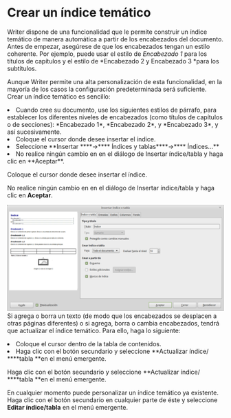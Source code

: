 
# Crear un índice temático

Writer dispone de una funcionalidad que le permite construir un índice temático de manera automática a partir de los encabezados del documento. Antes de empezar, asegúrese de que los encabezados tengan un estilo coherente. Por ejemplo, puede usar el estilo de *Encabezado 1* para los títulos de capítulos y el estilo de *Encabezado 2 y Encabezado 3 *para los subtítulos.

Aunque Writer permite una alta personalización de esta funcionalidad, en la mayoría de los casos la configuración predeterminada será suficiente. Crear un índice temático es sencillo:

<li>
Cuando cree su documento, use los siguientes estilos de párrafo, para establecer los diferentes niveles de encabezados (como títulos de capítulos o de secciones): *Encabezado 1*, *Encabezado 2*, y *Encabezado 3*, y así sucesivamente.
</li>
<li>
Coloque el cursor donde desee insertar el índice.
</li>
<li>
Seleccione **Insertar ****→**** Índices y tablas****→**** Índices...**<br />
</li>
<li>
No realice ningún cambio en en el diálogo de Insertar índice/tabla y haga clic en **Aceptar**.
</li>

Coloque el cursor donde desee insertar el índice.

No realice ningún cambio en en el diálogo de Insertar índice/tabla y haga clic en **Aceptar**.

![](https://raw.githubusercontent.com/catedu/libreOffice-la-suite-ofimatica-libre/master/img/Insertar_indice_o_tabla_279.png)
Si agrega o borra un texto (de modo que los encabezados se desplacen a otras páginas diferentes) o si agrega, borra o cambia encabezados, tendrá que actualizar el índice temático. Para ello, haga lo siguiente:

<li>
Coloque el cursor dentro de la tabla de contenidos.
</li>
<li>
Haga clic con el botón secundario y seleccione **Actualizar índice/ ****tabla **en el menú emergente.
</li>

Haga clic con el botón secundario y seleccione **Actualizar índice/ ****tabla **en el menú emergente.

En cualquier momento puede personalizar un índice temático ya existente. Haga clic con el botón secundario en cualquier parte de éste y seleccione **Editar índice/tabla** en el menú emergente.

